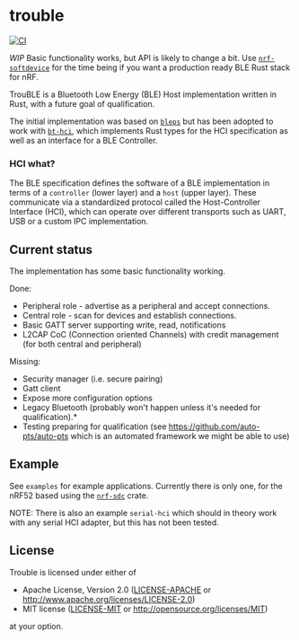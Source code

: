 # trouble

[![CI](https://github.com/embassy-rs/trouble/actions/workflows/ci.yaml/badge.svg)](https://github.com/embassy-rs/trouble/actions/workflows/ci.yaml)

*WIP* Basic functionality works, but API is likely to change a bit. Use [`nrf-softdevice`](https://github.com/embassy-rs/nrf-softdevice) for the time being if you want a production ready BLE Rust stack for nRF.


TrouBLE is a Bluetooth Low Energy (BLE) Host implementation written in Rust, with a future goal of qualification.

The initial implementation was based on [`bleps`](https://github.com/bjoernQ/bleps) but has been adopted to work with [`bt-hci`](https://github.com/alexmoon/bt-hci), which implements Rust types for the HCI specification as well as an interface
for a BLE Controller.

### HCI what?

The BLE specification defines the software of a BLE implementation in terms of a `controller` (lower layer) and a `host` (upper layer). These communicate via a standardized protocol called the Host-Controller Interface (HCI), which can operate over different transports such as UART, USB or a custom IPC implementation.

## Current status

The implementation has some basic functionality working.

Done:
* Peripheral role - advertise as a peripheral and accept connections.
* Central role - scan for devices and establish connections.
* Basic GATT server supporting write, read, notifications
* L2CAP CoC (Connection oriented Channels) with credit management (for both central and peripheral)

Missing:
* Security manager (i.e. secure pairing)
* Gatt client
* Expose more configuration options
* Legacy Bluetooth (probably won't happen unless it's needed for qualification).*
* Testing preparing for qualification (see https://github.com/auto-pts/auto-pts which is an automated framework we might be able to use)

## Example

See `examples` for example applications. Currently there is only one, for the nRF52 based using the [`nrf-sdc`](https://github.com/alexmoon/nrf-sdc) crate.

NOTE: There is also an example `serial-hci` which should in theory work with any serial HCI adapter, but this has not been tested.

## License

Trouble is licensed under either of

- Apache License, Version 2.0 ([LICENSE-APACHE](LICENSE-APACHE) or
  <http://www.apache.org/licenses/LICENSE-2.0>)
- MIT license ([LICENSE-MIT](LICENSE-MIT) or <http://opensource.org/licenses/MIT>)

at your option.
